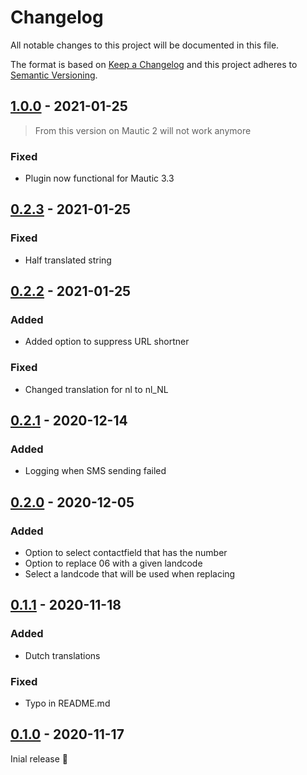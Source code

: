# Changelog

All notable changes to this project will be documented in this file.

The format is based on [Keep a Changelog] and this project adheres to [Semantic Versioning].

## [1.0.0] - 2021-01-25

> From this version on Mautic 2 will not work anymore

### Fixed

- Plugin now functional for Mautic 3.3

## [0.2.3] - 2021-01-25

### Fixed

- Half translated string

## [0.2.2] - 2021-01-25

### Added

- Added option to suppress URL shortner

### Fixed

- Changed translation for nl to nl_NL

## [0.2.1] - 2020-12-14

### Added

- Logging when SMS sending failed

## [0.2.0] - 2020-12-05

### Added

- Option to select contactfield that has the number
- Option to replace 06 with a given landcode
- Select a landcode that will be used when replacing

## [0.1.1] - 2020-11-18

### Added

- Dutch translations

### Fixed

- Typo in README.md

## [0.1.0] - 2020-11-17

Inial release 🎉

[1.0.0]: https://github.com/bastolen/mautic-message-extension/releases/tag/1.0.0
[0.2.3]: https://github.com/bastolen/mautic-message-extension/releases/tag/0.2.3
[0.2.2]: https://github.com/bastolen/mautic-message-extension/releases/tag/0.2.2
[0.2.1]: https://github.com/bastolen/mautic-message-extension/releases/tag/0.2.1
[0.2.0]: https://github.com/bastolen/mautic-message-extension/releases/tag/0.2.0
[0.1.1]: https://github.com/bastolen/mautic-message-extension/releases/tag/0.1.1
[0.1.0]: https://github.com/bastolen/mautic-message-extension/releases/tag/0.1.0
[keep a changelog]: https://keepachangelog.com/en/1.0.0/
[semantic versioning]: https://semver.org/spec/v2.0.0.html
